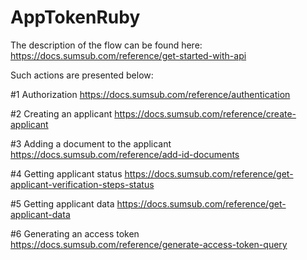 # AppTokenRuby
 
  The description of the flow can be found here: https://docs.sumsub.com/reference/get-started-with-api
  
  Such actions are presented below:
  
  
  #1 Authorization
  https://docs.sumsub.com/reference/authentication
  
  #2 Creating an applicant
  https://docs.sumsub.com/reference/create-applicant
  
  #3 Adding a document to the applicant
  https://docs.sumsub.com/reference/add-id-documents
  
  #4 Getting applicant status
  https://docs.sumsub.com/reference/get-applicant-verification-steps-status
  
  #5 Getting applicant data
  https://docs.sumsub.com/reference/get-applicant-data
  
  #6 Generating an access token
  https://docs.sumsub.com/reference/generate-access-token-query
